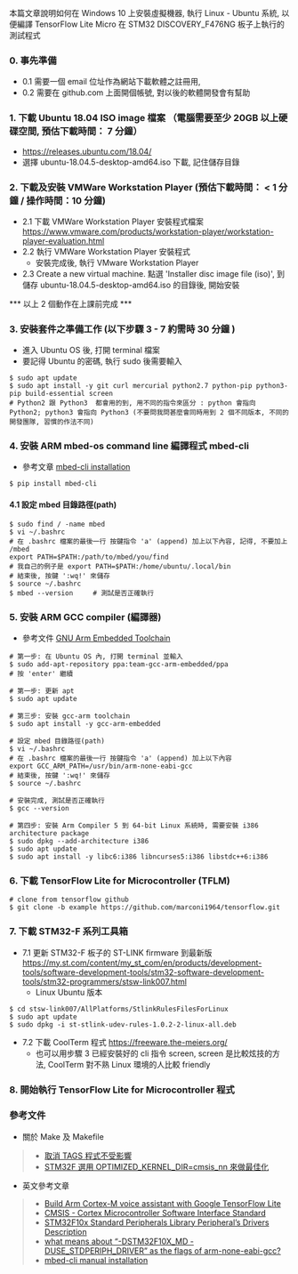 本篇文章說明如何在 Windows 10 上安裝虛擬機器, 執行 Linux - Ubuntu 系統, 以便編譯 TensorFlow Lite Micro 在 STM32 DISCOVERY_F476NG 板子上執行的測試程式

### 0. 事先準備
- 0.1 需要一個 email 位址作為網站下載軟體之註冊用, 
- 0.2 需要在 github.com 上面開個帳號, 對以後的軟體開發會有幫助


### 1. 下載 Ubuntu 18.04 ISO image 檔案 （電腦需要至少 20GB 以上硬碟空間, 預估下載時間： 7 分鐘）
- https://releases.ubuntu.com/18.04/
- 選擇 ubuntu-18.04.5-desktop-amd64.iso 下載, 記住儲存目錄

### 2. 下載及安裝 VMWare Workstation Player (預估下載時間： < 1 分鐘 / 操作時間：10 分鐘)
- 2.1 下載 VMWare Workstation Player 安裝程式檔案 https://www.vmware.com/products/workstation-player/workstation-player-evaluation.html
- 2.2 執行 VMWare Workstation Player 安裝程式
  - 安裝完成後, 執行 VMware Workstation Player
- 2.3 Create a new virtual machine. 點選 'Installer disc image file (iso)', 到儲存 ubuntu-18.04.5-desktop-amd64.iso 的目錄後, 開始安裝

*** 以上 2 個動作在上課前完成 ***

### 3. 安裝套件之準備工作 (以下步驟 3 - 7 約需時 30 分鐘 )
- 進入 Ubuntu OS 後, 打開 terminal 檔案
- 要記得 Ubuntu 的密碼, 執行 sudo 後需要輸入

```
$ sudo apt update
$ sudo apt install -y git curl mercurial python2.7 python-pip python3-pip build-essential screen
# Python2 跟 Python3  都會用的到, 用不同的指令來區分 : python 會指向 Python2; python3 會指向 Python3 (不要問我問甚麼會同時用到 2 個不同版本, 不同的開發團隊, 習慣的作法不同)
```

### 4. 安裝 ARM mbed-os command line 編譯程式 mbed-cli
- 參考文章 [mbed-cli installation](https://os.mbed.com/docs/mbed-os/v5.15/tools/manual-installation.html)

```
$ pip install mbed-cli
```
#### 4.1 設定 mbed 目錄路徑(path)

```
$ sudo find / -name mbed
$ vi ~/.bashrc
# 在 .bashrc 檔案的最後一行 按鍵指令 'a' (append) 加上以下內容, 記得, 不要加上 /mbed
export PATH=$PATH:/path/to/mbed/you/find
# 我自己的例子是 export PATH=$PATH:/home/ubuntu/.local/bin
# 結束後, 按鍵 ':wq!' 來儲存
$ source ~/.bashrc
$ mbed --version     # 測試是否正確執行
```

### 5. 安裝 ARM GCC compiler (編譯器)
- 參考文件 [GNU Arm Embedded Toolchain](https://launchpad.net/~team-gcc-arm-embedded/+archive/ubuntu/ppa)

```
# 第一步: 在 Ubuntu OS 內, 打開 terminal 並輸入
$ sudo add-apt-repository ppa:team-gcc-arm-embedded/ppa
# 按 'enter' 繼續

# 第一步: 更新 apt
$ sudo apt update

# 第三步: 安裝 gcc-arm toolchain
$ sudo apt install -y gcc-arm-embedded

# 設定 mbed 目錄路徑(path)
$ vi ~/.bashrc
# 在 .bashrc 檔案的最後一行 按鍵指令 'a' (append) 加上以下內容
export GCC_ARM_PATH=/usr/bin/arm-none-eabi-gcc
# 結束後, 按鍵 ':wq!' 來儲存
$ source ~/.bashrc

# 安裝完成, 測試是否正確執行
$ gcc --version

# 第四步: 安裝 Arm Compiler 5 到 64-bit Linux 系統時, 需要安裝 i386 architecture package
$ sudo dpkg --add-architecture i386
$ sudo apt update
$ sudo apt install -y libc6:i386 libncurses5:i386 libstdc++6:i386
```

### 6. 下載 TensorFlow Lite for Microcontroller (TFLM)

```
# clone from tensorflow github
$ git clone -b example https://github.com/marconi1964/tensorflow.git
``` 

### 7. 下載 STM32-F 系列工具箱
- 7.1 更新 STM32-F 板子的 ST-LINK firmware 到最新版 https://my.st.com/content/my_st_com/en/products/development-tools/software-development-tools/stm32-software-development-tools/stm32-programmers/stsw-link007.html
  - Linux Ubuntu 版本
```
$ cd stsw-link007/AllPlatforms/StlinkRulesFilesForLinux
$ sudo apt update
$ sudo dpkg -i st-stlink-udev-rules-1.0.2-2-linux-all.deb
```
- 7.2 下載 CoolTerm 程式 https://freeware.the-meiers.org/ 
  - 也可以用步驟 3 已經安裝好的 cli 指令 screen, screen 是比較炫技的方法, CoolTerm 對不熟 Linux 環境的人比較 friendly

### 8. 開始執行 TensorFlow Lite for Microcontroller 程式


### 參考文件
- 關於 Make 及 Makefile
> - [取消 TAGS 程式不受影響](https://github.com/tensorflow/tensorflow/issues/46667#issuecomment-766923481)
> - [STM32F 選用 OPTIMIZED_KERNEL_DIR=cmsis_nn 來做最佳化](https://github.com/tensorflow/tensorflow/issues/46667#issuecomment-766927681)

- 英文參考文章
> - [Build Arm Cortex-M voice assistant with Google TensorFlow Lite](https://developer.arm.com/solutions/machine-learning-on-arm/developer-material/how-to-guides/build-arm-cortex-m-voice-assistant-with-google-tensorflow-lite/single-page)
> - [CMSIS - Cortex Microcontroller Software Interface Standard](http://www.longlandclan.yi.org/~stuartl/stm32f10x_stdperiph_lib_um/CMSIS_Core.htm)
> - [STM32F10x Standard Peripherals Library Peripheral’s Drivers Description](http://www.longlandclan.yi.org/~stuartl/stm32f10x_stdperiph_lib_um/Library_Files.html#_cmsis)
> - [what means about “-DSTM32F10X_MD -DUSE_STDPERIPH_DRIVER” as the flags of arm-none-eabi-gcc?](https://stackoverflow.com/questions/59053389/what-means-about-dstm32f10x-md-duse-stdperiph-driver-as-the-flags-of-arm-non)
> - [mbed-cli manual installation](https://os.mbed.com/docs/mbed-os/v5.15/tools/manual-installation.html)
